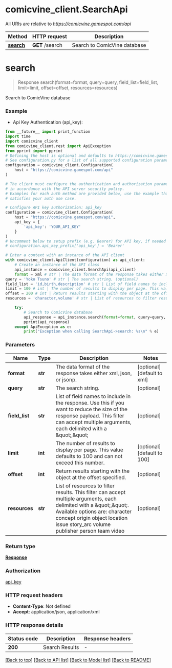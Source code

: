 # comicvine_client.SearchApi

All URIs are relative to *https://comicvine.gamespot.com/api*

Method | HTTP request | Description
------------- | ------------- | -------------
[**search**](SearchApi.md#search) | **GET** /search | Search to ComicVine database


# **search**
> Response search(format=format, query=query, field_list=field_list, limit=limit, offset=offset, resources=resources)

Search to ComicVine database

### Example

* Api Key Authentication (api_key):
```python
from __future__ import print_function
import time
import comicvine_client
from comicvine_client.rest import ApiException
from pprint import pprint
# Defining the host is optional and defaults to https://comicvine.gamespot.com/api
# See configuration.py for a list of all supported configuration parameters.
configuration = comicvine_client.Configuration(
    host = "https://comicvine.gamespot.com/api"
)

# The client must configure the authentication and authorization parameters
# in accordance with the API server security policy.
# Examples for each auth method are provided below, use the example that
# satisfies your auth use case.

# Configure API key authorization: api_key
configuration = comicvine_client.Configuration(
    host = "https://comicvine.gamespot.com/api",
    api_key = {
        'api_key': 'YOUR_API_KEY'
    }
)
# Uncomment below to setup prefix (e.g. Bearer) for API key, if needed
# configuration.api_key_prefix['api_key'] = 'Bearer'

# Enter a context with an instance of the API client
with comicvine_client.ApiClient(configuration) as api_client:
    # Create an instance of the API class
    api_instance = comicvine_client.SearchApi(api_client)
    format = xml # str | The data format of the response takes either xml, json, or jsonp. (optional) (default to xml)
query = 'Yoko Tsuno' # str | The search string. (optional)
field_list = 'id,birth,description' # str | List of field names to include in the response. Use this if you want to reduce the size of the response payload. This filter can accept multiple arguments, each delimited with a \",\" (optional)
limit = 100 # int | The number of results to display per page. This value defaults to 100 and can not exceed this number. (optional) (default to 100)
offset = 200 # int | Return results starting with the object at the offset specified. (optional)
resources = 'character,volume' # str | List of resources to filter results. This filter can accept multiple arguments, each delimited with a \",\". Available options are:   character   concept   origin   object   location   issue   story_arc   volume   publisher   person   team   video  (optional)

    try:
        # Search to ComicVine database
        api_response = api_instance.search(format=format, query=query, field_list=field_list, limit=limit, offset=offset, resources=resources)
        pprint(api_response)
    except ApiException as e:
        print("Exception when calling SearchApi->search: %s\n" % e)
```

### Parameters

Name | Type | Description  | Notes
------------- | ------------- | ------------- | -------------
 **format** | **str**| The data format of the response takes either xml, json, or jsonp. | [optional] [default to xml]
 **query** | **str**| The search string. | [optional] 
 **field_list** | **str**| List of field names to include in the response. Use this if you want to reduce the size of the response payload. This filter can accept multiple arguments, each delimited with a \&quot;,\&quot; | [optional] 
 **limit** | **int**| The number of results to display per page. This value defaults to 100 and can not exceed this number. | [optional] [default to 100]
 **offset** | **int**| Return results starting with the object at the offset specified. | [optional] 
 **resources** | **str**| List of resources to filter results. This filter can accept multiple arguments, each delimited with a \&quot;,\&quot;. Available options are:   character   concept   origin   object   location   issue   story_arc   volume   publisher   person   team   video  | [optional] 

### Return type

[**Response**](Response.md)

### Authorization

[api_key](../README.md#api_key)

### HTTP request headers

 - **Content-Type**: Not defined
 - **Accept**: application/json, application/xml

### HTTP response details
| Status code | Description | Response headers |
|-------------|-------------|------------------|
**200** | Search Results |  -  |

[[Back to top]](#) [[Back to API list]](../README.md#documentation-for-api-endpoints) [[Back to Model list]](../README.md#documentation-for-models) [[Back to README]](../README.md)

